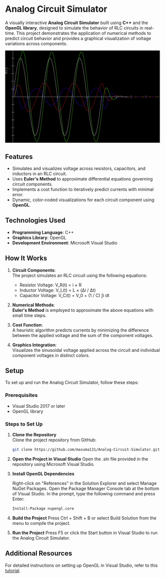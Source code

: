 # Analog Circuit Simulator

A visually interactive **Analog Circuit Simulator** built using **C++** and the **OpenGL library**, designed to simulate the behavior of RLC circuits in real-time. This project demonstrates the application of numerical methods to predict circuit behavior and provides a graphical visualization of voltage variations across components.

![Project Screenshot](SampleRun.png)

## Features

- Simulates and visualizes voltage across resistors, capacitors, and inductors in an RLC circuit.
- Uses **Euler's Method** to approximate differential equations governing circuit components.
- Implements a cost function to iteratively predict currents with minimal error.
- Dynamic, color-coded visualizations for each circuit component using **OpenGL**.

## Technologies Used

- **Programming Language**: C++  
- **Graphics Library**: OpenGL  
- **Development Environment**: Microsoft Visual Studio  

## How It Works

1. **Circuit Components**:  
   The project simulates an RLC circuit using the following equations:
   - Resistor Voltage: V_R(t) = i × R
   - Inductor Voltage: V_L(t) = L × (Δi / Δt)
   - Capacitor Voltage: V_C(t) = V_0 + (1 / C) ∫i dt

2. **Numerical Methods**:  
   **Euler's Method** is employed to approximate the above equations with small time steps.

3. **Cost Function**:  
   A heuristic algorithm predicts currents by minimizing the difference between the applied voltage and the sum of the component voltages.

4. **Graphics Integration**:  
   Visualizes the sinusoidal voltage applied across the circuit and individual component voltages in distinct colors.

## Setup

To set up and run the Analog Circuit Simulator, follow these steps:

### Prerequisites

- Visual Studio 2017 or later
- OpenGL library

### Steps to Set Up

1. **Clone the Repository**  
   Clone the project repository from GitHub:
   ```bash
   git clone https://github.com/masuma131/Analog-Circuit-Simulator.git
    ```
2. **Open the Project in Visual Studio**
   Open the .sln file provided in the repository using Microsoft Visual Studio.

4. **Install OpenGL Dependencies**

   Right-click on "References" in the Solution Explorer and select Manage NuGet Packages.
   Open the Package Manager Console tab at the bottom of Visual Studio.
   In the prompt, type the following command and press Enter:
   ```bash
   Install-Package nupengl.core
   ```

4. **Build the Project**
   Press Ctrl + Shift + B or select Build Solution from the menu to compile the project.

5. **Run the Project**
   Press F5 or click the Start button in Visual Studio to run the Analog Circuit Simulator.

## Additional Resources
For detailed instructions on setting up OpenGL in Visual Studio, refer to this [tutorial](https://content.byui.edu/file/2315e65e-a34a-48d3-814d-4175a2b74ed5/1/intro/165-opengl-visualStudio2017.html).

